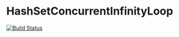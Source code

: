 # HashSetConcurrentInfinityLoop
[![Build Status](https://travis-ci.org/zhanhb/HashSetConcurrentInfinityLoop.svg?branch=master)](https://travis-ci.org/zhanhb/HashSetConcurrentInfinityLoop)
